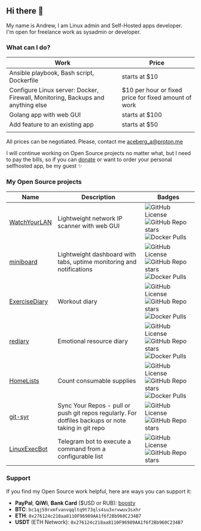 ## Hi there 👋

My name is Andrew, I am Linux admin and Self-Hosted apps developer.   
I'm open for freelance work as sysadmin or developer.

### What can I do?

| Work | Price |
| --------  | ----------- |
| Ansible playbook, Bash script, Dockerfile |starts at $10 |
| Configure Linux server: Docker, Firewall, Monitoring, Backups and anything else | $10 per hour or fixed price for fixed amount of work |
| Golang app with web GUI | starts at $100 |
| Add feature to an existing app | starts at $50 |
|  |  |

All prices can be negotiated. Please, contact me aceberg_a@proton.me

I will continue working on Open Source projects no matter what, but I need to pay the bills, so if you can [donate](https://github.com/aceberg#support) or want to order your personal selfhosted app, be my guest ✨


### My Open Source projects

| Name  | Description | Badges |
| --------  | ----------- | ------- |
| [WatchYourLAN](https://github.com/aceberg/WatchYourLAN) | Lightweight network IP scanner with web GUI  | ![GitHub License](https://img.shields.io/github/license/aceberg/WatchYourLAN) ![GitHub Repo stars](https://img.shields.io/github/stars/aceberg/WatchYourLAN) ![Docker Pulls](https://img.shields.io/docker/pulls/aceberg/watchyourlan)|
| [miniboard](https://github.com/aceberg/miniboard) | Lightweight dashboard with tabs, uptime monitoring and notifications | ![GitHub License](https://img.shields.io/github/license/aceberg/miniboard) ![GitHub Repo stars](https://img.shields.io/github/stars/aceberg/miniboard) ![Docker Pulls](https://img.shields.io/docker/pulls/aceberg/miniboard)|
| [ExerciseDiary](https://github.com/aceberg/ExerciseDiary) | Workout diary | ![GitHub License](https://img.shields.io/github/license/aceberg/ExerciseDiary) ![GitHub Repo stars](https://img.shields.io/github/stars/aceberg/ExerciseDiary) ![Docker Pulls](https://img.shields.io/docker/pulls/aceberg/exercisediary)|
| [rediary](https://github.com/aceberg/rediary) | Emotional resource diary | ![GitHub License](https://img.shields.io/github/license/aceberg/rediary) ![GitHub Repo stars](https://img.shields.io/github/stars/aceberg/rediary) ![Docker Pulls](https://img.shields.io/docker/pulls/aceberg/rediary)|
| [HomeLists](https://github.com/aceberg/HomeLists) | Count consumable supplies | ![GitHub License](https://img.shields.io/github/license/aceberg/HomeLists) ![GitHub Repo stars](https://img.shields.io/github/stars/aceberg/HomeLists) ![Docker Pulls](https://img.shields.io/docker/pulls/aceberg/homelists)|
| [git-syr](https://github.com/aceberg/git-syr) | Sync Your Repos - pull or push git repos regularly. For dotfiles backups or note taking in git repo  | ![GitHub License](https://img.shields.io/github/license/aceberg/git-syr) ![GitHub Repo stars](https://img.shields.io/github/stars/aceberg/git-syr)|
| [LinuxExecBot](https://github.com/aceberg/LinuxExecBot) | Telegram bot to execute a command from a configurable list | ![GitHub License](https://img.shields.io/github/license/aceberg/LinuxExecBot) ![GitHub Repo stars](https://img.shields.io/github/stars/aceberg/LinuxExecBot)|

### Support 

If you find my Open Source work helpful, here are ways you can support it:
- **PayPal**, **QiWi**, **Bank Card** ($USD or RUB): [boosty](https://boosty.to/aceberg/donate)
- **BTC**: ```bc1qj59rxmfvanvqqltq9t73qls4su3xrvwuv3sxhr```
- **ETH**: ```0x276124c218aa8110F96989AA1f6f2Bb960C234B7```
- **USDT** (ETH Network): ```0x276124c218aa8110F96989AA1f6f2Bb960C234B7```
